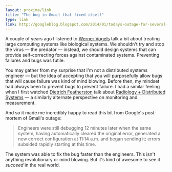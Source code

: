 ```yaml
---
layout: proxima/link
title: "The bug in Gmail that fixed itself"
type: link
link: http://googleblog.blogspot.com/2014/01/todays-outage-for-several-google.html
---
```


A couple of years ago I listened to [Werner Vogels](http://www.allthingsdistributed.com/) talk a bit about treating large computing systems like biological systems. We shouldn't try and stop the virus — the predator — instead, we should design systems that can provide self-correcting forces against contaminated systems. Preventing failures and bugs was futile. 

You may gather from my surprise that I'm not a distributed systems engineer — but the idea of accepting that you will purposefully allow bugs that will cause failure was kind of mind blowing. Before then, my mindset had always been to prevent bugs to prevent failure. I had a similar feeling when I first watched [Dietrich Featherston](https://twitter.com/d2fn) talk about [Radiology + Distributed Systems](http://vimeo.com/52398797) — a similarly alternate perspective on monitoring and measurement.

And so it made me incredibly happy to read this bit from Google's post-mortem of Gmail's outage:

> Engineers were still debugging 12 minutes later when the same system, having automatically cleared the original error, generated a new correct configuration at 11:14 a.m. and began sending it; errors subsided rapidly starting at this time.

The system was able to fix the bug faster than the engineers. This isn't anything revolutionary or mind blowing. But it's kind of awesome to see it *succeed* in the real world.

